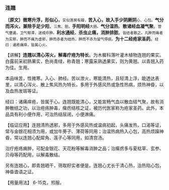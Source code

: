 ### 连翘

**〔原文〕微寒升浮，形似心**，<small>实似莲房有瓣，</small>**苦入心，故入手少阴厥阴**<small>心、心包。</small>**气分而泻火，兼除手足少阳**，<small>三焦、胆。</small>**手阳明经**<small>大肠。</small>**气分湿热**。**散诸经血凝气聚**。<small>营气壅遏，卫气郁滞，遂成疖肿。</small>**利水通经**，**杀虫止痛，消肿排脓**。<small>皆结者散之。凡肿而痛者为实邪，肿而不痛为虚邪，肿而赤者为结热，肿而不赤为留气停痰。</small>**为十二经疮家圣药**。<small>经曰：诸疮痛痒，皆属心火。</small>

【讲解】**连翘以清心泻火，解毒疗疮为特长**。为木樨科落叶灌木植物连翘的果实。白露前采初熟果实，色尚青绿，称青翘；寒露采熟透果实，则为黄翘。以青翘入药为佳。生用。

本品味苦，性微寒。入心、肺经。苦以泄火，寒能清热，且轻清上浮，能透达表里，以清心泻火、散上焦风热为特长，多用于外感风热或急性热病，烦热神昏，以及血热发斑等证。

 经曰：诸痛痒疮，皆属于心。连翘既能清心，又能宣畅气血以散血结气聚，故有消肿散结之功，以治疮疡肿毒，瘰疠结核之证，被历代医家称为疮家圣药。此外，本品具有利小便作用，可治热结尿闭，小便淋痛。

【临证应用】连翘清热透邪，多用于外感风热或温病初起，头痛发热，口渴等证，常与金银花相须为用，或加牛蒡子、薄荷等同用；治温热病热入心包，高热烦躁神昏，常以连翘心配犀角、莲子心等同用，如清宫汤。

治疗疮疡痈肿，可配金银花、天花粉等解毒消肿之品；治瘰疠多与夏枯草、玄参、贝母等药配用，以解毒散结。

 另有连翘心，即青翘晒干，筛取籽实者便是。连翘心尤长于清心热，治热陷心包，神昏谵语之证。

【用量用法】 6-15克，煎服。
